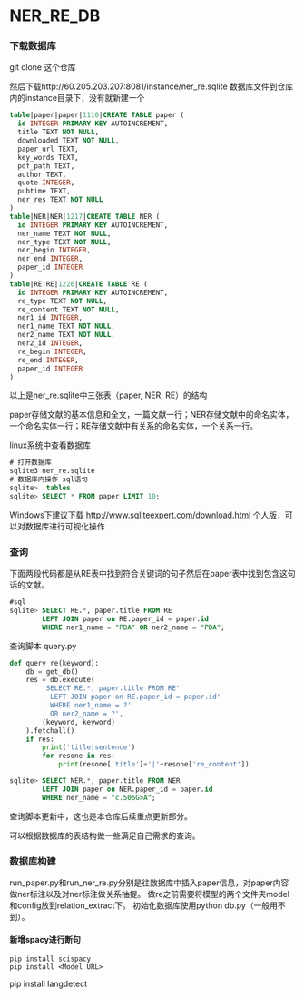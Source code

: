 # NER_RE_DB

### 下载数据库
git clone 这个仓库

然后下载http://60.205.203.207:8081/instance/ner_re.sqlite 数据库文件到仓库内的instance目录下，没有就新建一个

```sql
table|paper|paper|1110|CREATE TABLE paper (
  id INTEGER PRIMARY KEY AUTOINCREMENT,
  title TEXT NOT NULL,
  downloaded TEXT NOT NULL,
  paper_url TEXT,
  key_words TEXT,
  pdf_path TEXT,
  author TEXT,
  quote INTEGER,
  pubtime TEXT,
  ner_res TEXT NOT NULL
)
table|NER|NER|1217|CREATE TABLE NER (
  id INTEGER PRIMARY KEY AUTOINCREMENT,
  ner_name TEXT NOT NULL,
  ner_type TEXT NOT NULL,
  ner_begin INTEGER,
  ner_end INTEGER,
  paper_id INTEGER
)
table|RE|RE|1226|CREATE TABLE RE (
  id INTEGER PRIMARY KEY AUTOINCREMENT,
  re_type TEXT NOT NULL,
  re_content TEXT NOT NULL,
  ner1_id INTEGER,
  ner1_name TEXT NOT NULL,
  ner2_name TEXT NOT NULL,
  ner2_id INTEGER,
  re_begin INTEGER,
  re_end INTEGER,
  paper_id INTEGER
)
```
以上是ner_re.sqlite中三张表（paper, NER, RE）的结构

paper存储文献的基本信息和全文，一篇文献一行；NER存储文献中的命名实体，一个命名实体一行；RE存储文献中有关系的命名实体，一个关系一行。

linux系统中查看数据库
```sql
# 打开数据库
sqlite3 ner_re.sqlite
# 数据库内操作 sql语句
sqlite> .tables
sqlite> SELECT * FROM paper LIMIT 10;
```
Windows下建议下载 http://www.sqliteexpert.com/download.html 个人版，可以对数据库进行可视化操作

### 查询
下面两段代码都是从RE表中找到符合关键词的句子然后在paper表中找到包含这句话的文献。

```sql
#sql
sqlite> SELECT RE.*, paper.title FROM RE 
        LEFT JOIN paper on RE.paper_id = paper.id 
        WHERE ner1_name = "PDA" OR ner2_name = "PDA";
```
查询脚本 query.py
```python
def query_re(keyword):
    db = get_db()
    res = db.execute(
        'SELECT RE.*, paper.title FROM RE'
        ' LEFT JOIN paper on RE.paper_id = paper.id'
        ' WHERE ner1_name = ?'
        ' OR ner2_name = ?',
        (keyword, keyword)
    ).fetchall()
    if res:
        print('title|sentence')
        for resone in res:
            print(resone['title']+'|'+resone['re_content'])
```
```sql
sqlite> SELECT NER.*, paper.title FROM NER 
        LEFT JOIN paper on NER.paper_id = paper.id
        WHERE ner_name = "c.506G>A";
```

查询脚本更新中，这也是本仓库后续重点更新部分。

可以根据数据库的表结构做一些满足自己需求的查询。


### 数据库构建
run_paper.py和run_ner_re.py分别是往数据库中插入paper信息，对paper内容做ner标注以及对ner标注做关系抽提。
做re之前需要将模型的两个文件夹model和config放到relation_extract下。
初始化数据库使用python db.py（一般用不到）。

#### 新增spacy进行断句
```shell
pip install scispacy
pip install <Model URL>
```




pip install langdetect

